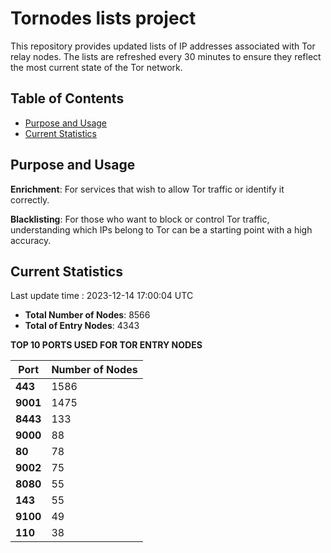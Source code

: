 # Tornodes lists project

This repository provides updated lists of IP addresses associated with Tor relay nodes. The lists are refreshed every 30 minutes to ensure they reflect the most current state of the Tor network.

## Table of Contents

- [Purpose and Usage](#purpose-and-usage)
- [Current Statistics](#current-statistics)


## Purpose and Usage

**Enrichment**: For services that wish to allow Tor traffic or identify it correctly.

**Blacklisting**: For those who want to block or control Tor traffic, understanding which IPs belong to Tor can be a starting point with a high accuracy.

## Current Statistics

Last update time : 2023-12-14 17:00:04 UTC

- **Total Number of Nodes**: 8566
- **Total of Entry Nodes**: 4343

**TOP 10 PORTS USED FOR TOR ENTRY NODES**

| **Port** | **Number of Nodes** |
|------|-----------------|
| **443**   | 1586  |
| **9001**   | 1475  |
| **8443**   | 133  |
| **9000**   | 88  |
| **80**   | 78  |
| **9002**   | 75  |
| **8080**   | 55  |
| **143**   | 55  |
| **9100**   | 49  |
| **110**   | 38  |

